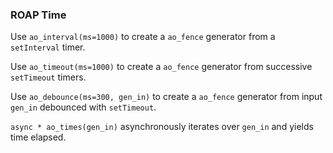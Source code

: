 ### ROAP Time

Use `ao_interval(ms=1000)` to create a `ao_fence` generator from a `setInterval` timer.

Use `ao_timeout(ms=1000)` to create a `ao_fence` generator from successive `setTimeout` timers.

Use `ao_debounce(ms=300, gen_in)` to create a `ao_fence` generator from input `gen_in` debounced with `setTimeout`.

`async * ao_times(gen_in)` asynchronously iterates over `gen_in` and yields time elapsed.

